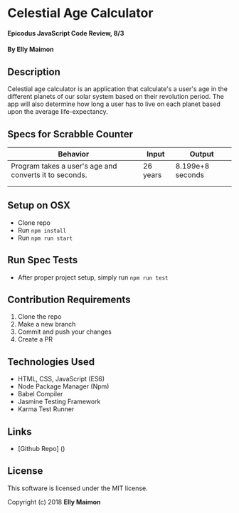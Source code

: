 # Celestial Age Calculator

#### Epicodus JavaScript Code Review, 8/3

#### By Elly Maimon

## Description

Celestial age calculator is an application that calculate's a user's age in the different planets of our solar system based on their revolution period. The app will also determine how long a user has to live on each planet based upon the average life-expectancy. 

## Specs for Scrabble Counter

| Behavior | Input | Output |
|----------|-------|--------|
| Program takes a user's age and converts it to seconds. | 26 years | 8.199e+8 seconds |
|  |  |  |
|  |  |  |


## Setup on OSX

* Clone repo
* Run `npm install`
* Run `npm run start`

## Run Spec Tests

* After proper project setup, simply run `npm run test`

## Contribution Requirements

1. Clone the repo
1. Make a new branch
1. Commit and push your changes
1. Create a PR

## Technologies Used

* HTML, CSS, JavaScript (ES6)
* Node Package Manager (Npm)
* Babel Compiler
* Jasmine Testing Framework
* Karma Test Runner

## Links

* [Github Repo] ()

## License

This software is licensed under the MIT license.

Copyright (c) 2018 **Elly Maimon**